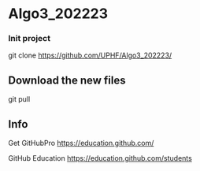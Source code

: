 # Algo3_202223


### Init project

git clone https://github.com/UPHF/Algo3_202223/

## Download the new files

git pull


## Info

Get GitHubPro https://education.github.com/ 

GitHub Education https://education.github.com/students
